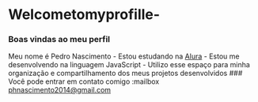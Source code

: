 # Welcometomyprofille-
### Boas vindas ao meu perfil 
Meu nome é Pedro Nascimento  - Estou estudando na [Alura](https://www.alura.com.br) - Estou me desenvolvendo na linguagem JavaScript - Utilizo esse espaço para minha organização e compartilhamento dos meus projetos desenvolvidos  ### Você pode entrar em contato comigo :mailbox  phnascimento2014@gmail.com 
